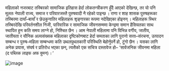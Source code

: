 महिलाको नजरबाट तस्बिरको सामाजिक इतिहास हेर्दा लोकतन्त्रीकरण हुँदै आएको देखिन्छ, तर यो पनि मूलतः नेपाली राज्य, समाज र परिवारजस्तै पुरुषवादी नै रहेको पाइन्छ । राणा र शाह शासक पुरुषहरूका तस्बिरमा दायाँ–बायाँ र छेउकुनातिर महिलाहरू शृङ्गारका रूपमा नदेखिएका होइनन् । महिलाहरू स्थिर तस्बिरदेखि परिवर्तनशील निजी, पारिवारिक र सामाजिक जीवनसम्ममा केन्द्रमा समान हैसियतका साथ स्थापित हुन कति समय लाग्ने हो, निश्चित छैन । आम नेपाली महिलामा पनि विभिन्न वर्गीय, जातीय, जातीयता र यौनिक अल्पसंख्यक महिलाका दृष्टिकोणबाट हेर्दा समताका लागि पुरानो सत्ता–संरचना, उत्पादन सम्बन्ध र पुरुष–महिला सम्बन्धमा कति उथलपुथलकारी परिस्थिति बेहोर्नुपर्ने हो, टुंगो छैन । यसका लागि अनेक प्रयास, संघर्ष र प्रतिरोध भएका छन्, त्यसैको एक सचित्र दस्तावेज हो– ‘सार्वजनिक जीवनमा महिला (द पब्लिक लाइफ अफ वुमन) ।’

![image](https://github.com/Rajendra-Maharjan/Articles/assets/167975994/d693c378-adf6-4ede-bd6d-17320ce576f7)
